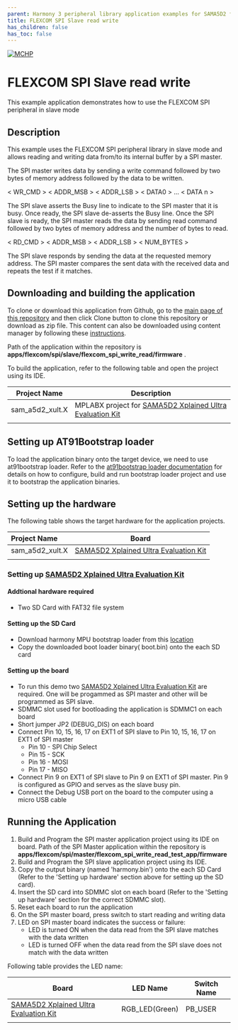 ```yaml
---
parent: Harmony 3 peripheral library application examples for SAMA5D2 family
title: FLEXCOM SPI Slave read write 
has_children: false
has_toc: false
---
```


[![MCHP](https://www.microchip.com/ResourcePackages/Microchip/assets/dist/images/logo.png)](https://www.microchip.com)

# FLEXCOM SPI Slave read write

This example application demonstrates how to use the FLEXCOM SPI peripheral in slave mode

## Description

This example uses the FLEXCOM SPI peripheral library in slave mode and allows reading and writing data from/to its internal buffer by a SPI master. 

The SPI master writes data by sending a write command followed by two bytes of memory address followed by the data to be written.

< WR_CMD > < ADDR_MSB > < ADDR_LSB > < DATA0 > ... < DATA n >

The SPI slave asserts the Busy line to indicate to the SPI master that it is busy. Once ready, the SPI slave de-asserts the Busy line. Once the SPI slave is ready, the SPI master reads the data by sending read command followed by two bytes of memory address and the number of bytes to read.

< RD_CMD > < ADDR_MSB > < ADDR_LSB > < NUM_BYTES >

The SPI slave responds by sending the data at the requested memory address. The SPI master compares the sent data with the received data and repeats the test if it matches.

## Downloading and building the application

To clone or download this application from Github, go to the [main page of this repository](https://github.com/Microchip-MPLAB-Harmony/csp_apps_sam_a5d2) and then click Clone button to clone this repository or download as zip file.
This content can also be downloaded using content manager by following these [instructions](https://github.com/Microchip-MPLAB-Harmony/contentmanager/wiki).

Path of the application within the repository is **apps/flexcom/spi/slave/flexcom_spi_write_read/firmware** .

To build the application, refer to the following table and open the project using its IDE.

| Project Name      | Description                                    |
| ----------------- | ---------------------------------------------- |
| sam_a5d2_xult.X | MPLABX project for [SAMA5D2 Xplained Ultra Evaluation Kit](https://www.microchip.com/DevelopmentTools/ProductDetails/ATSAMA5D2C-XULT) |
|||

## Setting up AT91Bootstrap loader

To load the application binary onto the target device, we need to use at91bootstrap loader. Refer to the [at91bootstrap loader documentation](../../../../docs/readme_bootstrap.md) for details on how to configure, build and run bootstrap loader project and use it to bootstrap the application binaries.

## Setting up the hardware

The following table shows the target hardware for the application projects.

| Project Name| Board|
|:---------|:---------:|
| sam_a5d2_xult.X | [SAMA5D2 Xplained Ultra Evaluation Kit](https://www.microchip.com/DevelopmentTools/ProductDetails/ATSAMA5D2C-XULT) |
|||

### Setting up [SAMA5D2 Xplained Ultra Evaluation Kit](https://www.microchip.com/DevelopmentTools/ProductDetails/ATSAMA5D2C-XULT)

#### Addtional hardware required

- Two SD Card with FAT32 file system

#### Setting up the SD Card

- Download harmony MPU bootstrap loader from this [location](firmware/at91bootstrap_sam_a5d2_xult.X/binaries/boot.bin)
- Copy the downloaded boot loader binary( boot.bin) onto the each SD card

#### Setting up the board

- To run this demo two [SAMA5D2 Xplained Ultra Evaluation Kit](https://www.microchip.com/DevelopmentTools/ProductDetails/ATSAMA5D2C-XULT) are required. One will be progammed as SPI master and other will be programmed as SPI slave.
- SDMMC slot used for bootloading the application is SDMMC1 on each board
- Short jumper JP2 (DEBUG_DIS) on each board
- Connect Pin 10, 15, 16, 17 on EXT1 of SPI slave to Pin 10, 15, 16, 17 on EXT1 of SPI master 
    - Pin 10 - SPI Chip Select
    - Pin 15 - SCK
    - Pin 16 - MOSI
    - Pin 17 - MISO
- Connect Pin 9 on EXT1 of SPI slave to Pin 9 on EXT1 of SPI master. Pin 9 is configured as GPIO and serves as the slave busy pin.
- Connect the Debug USB port on the board to the computer using a micro USB cable

## Running the Application

1. Build and Program the SPI master application project using its IDE on board. Path of the SPI Master application within the repository is **apps/flexcom/spi/master/flexcom_spi_write_read_test_app/firmware**
2. Build and Program the SPI slave application project using its IDE. 
3. Copy the output binary (named 'harmony.bin') onto the each SD Card (Refer to the 'Setting up hardware' section above for setting up the SD card).
4. Insert the SD card into SDMMC slot on each board (Refer to the 'Setting up hardware' section for the correct SDMMC slot).
5. Reset each board to run the application
6. On the SPI master board, press switch to start reading and writing data
7. LED on SPI master board indicates the success or failure:
    - LED is turned ON when the data read from the SPI slave matches with the data written
    - LED is turned OFF when the data read from the SPI slave does not match with the data written

Following table provides the LED name:

| Board             | LED Name   | Switch Name |
| ----------------- | ---------- | ----------- |
| [SAMA5D2 Xplained Ultra Evaluation Kit](https://www.microchip.com/DevelopmentTools/ProductDetails/ATSAMA5D2C-XULT) | RGB_LED(Green) | PB_USER |
|||
